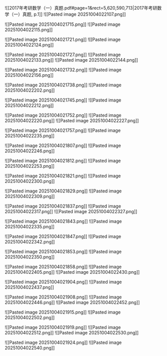 ![[2017年考研数学（一）真题.pdf#page=1&rect=5,620,590,713|2017年考研数学（一）真题, p.1]]
![[Pasted image 20251004022107.png]]


![[Pasted image 20251004021715.png]]
![[Pasted image 20251004022115.png]]


![[Pasted image 20251004021721.png]]
![[Pasted image 20251004022124.png]]


![[Pasted image 20251004021727.png]]
![[Pasted image 20251004022133.png]]
![[Pasted image 20251004022144.png]]

![[Pasted image 20251004021732.png]]
![[Pasted image 20251004022156.png]]


![[Pasted image 20251004021738.png]]
![[Pasted image 20251004022202.png]]


![[Pasted image 20251004021745.png]]
![[Pasted image 20251004022212.png]]


![[Pasted image 20251004021752.png]]
![[Pasted image 20251004022220.png]]
![[Pasted image 20251004022227.png]]

![[Pasted image 20251004021757.png]]
![[Pasted image 20251004022235.png]]


![[Pasted image 20251004021807.png]]
![[Pasted image 20251004022246.png]]


![[Pasted image 20251004021812.png]]
![[Pasted image 20251004022253.png]]


![[Pasted image 20251004021821.png]]
![[Pasted image 20251004022300.png]]


![[Pasted image 20251004021829.png]]
![[Pasted image 20251004022309.png]]


![[Pasted image 20251004021837.png]]
![[Pasted image 20251004022317.png]]
![[Pasted image 20251004022327.png]]

![[Pasted image 20251004021843.png]]
![[Pasted image 20251004022335.png]]


![[Pasted image 20251004021847.png]]
![[Pasted image 20251004022342.png]]


![[Pasted image 20251004021853.png]]
![[Pasted image 20251004022350.png]]


![[Pasted image 20251004021858.png]]
![[Pasted image 20251004022405.png]]
![[Pasted image 20251004022430.png]]

![[Pasted image 20251004021904.png]]
![[Pasted image 20251004022437.png]]


![[Pasted image 20251004021908.png]]
![[Pasted image 20251004022446.png]]
![[Pasted image 20251004022452.png]]

![[Pasted image 20251004021915.png]]
![[Pasted image 20251004022502.png]]


![[Pasted image 20251004021919.png]]
![[Pasted image 20251004022512.png]]
![[Pasted image 20251004022530.png]]

![[Pasted image 20251004021924.png]]
![[Pasted image 20251004022540.png]]


































































